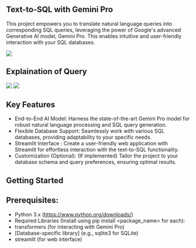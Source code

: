## Text-to-SQL with Gemini Pro

This project empowers you to translate natural language queries into corresponding SQL queries, leveraging the power of Google's advanced Generative AI model, Gemini Pro. This enables intuitive and user-friendly interaction with your SQL databases.

![](text_to_sql.jpg)

## Explaination of Query
![](explaination_1.jpg)
![](explaination_2.jpg)


## Key Features

- End-to-End AI Model: Harness the state-of-the-art Gemini Pro model for robust natural language processing and SQL query generation.
- Flexible Database Support: Seamlessly work with various SQL databases, providing adaptability to your specific needs.
- Streamlit Interface : Create a user-friendly web application with Streamlit for effortless interaction with the text-to-SQL functionality.
- Customization (Optional): (If implemented) Tailor the project to your database schema and query preferences, ensuring optimal results.


## Getting Started

## Prerequisites:

- Python 3.x (https://www.python.org/downloads/)
- Required Libraries (Install using pip install <package_name> for each):
- transformers (for interacting with Gemini Pro)
- [Database-specific library] (e.g., sqlite3 for SQLite)
- streamlit (for web interface)
  